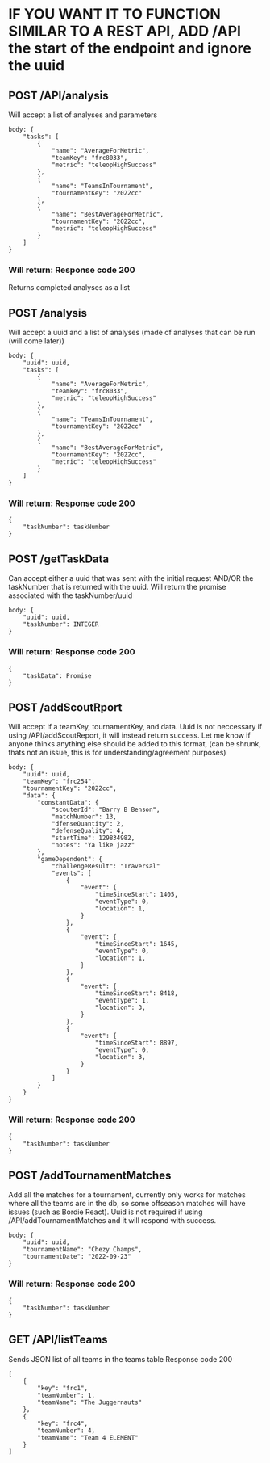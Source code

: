 # IF YOU WANT IT TO FUNCTION SIMILAR TO A REST API, ADD /API the start of the endpoint and ignore the uuid

## POST /API/analysis
Will accept a list of analyses and parameters
```
body: {
    "tasks": [
        {
            "name": "AverageForMetric",
            "teamKey": "frc8033",
            "metric": "teleopHighSuccess"
        },
        {
            "name": "TeamsInTournament",
            "tournamentKey": "2022cc"
        },
        {
            "name": "BestAverageForMetric",
            "tournamentKey": "2022cc",
            "metric": "teleopHighSuccess"
        }
    ]
}
```
### Will return: Response code 200 
Returns completed analyses as a list

## POST /analysis
Will accept a uuid and a list of analyses (made of analyses that can be run (will come later))
```
body: {
    "uuid": uuid,
    "tasks": [
        {
            "name": "AverageForMetric",
            "teamkey": "frc8033",
            "metric": "teleopHighSuccess"
        },
        {
            "name": "TeamsInTournament",
            "tournamentKey": "2022cc"
        },
        {
            "name": "BestAverageForMetric",
            "tournamentKey": "2022cc",
            "metric": "teleopHighSuccess"
        }
    ]
}
```
### Will return: Response code 200
```
{
    "taskNumber": taskNumber
}
```

## POST /getTaskData
Can accept either a uuid that was sent with the initial request AND/OR the taskNumber that is returned with the uuid. Will return the promise associated with the taskNumber/uuid
```
body: {
    "uuid": uuid,
    "taskNumber": INTEGER
}
```
### Will return: Response code 200
```
{
    "taskData": Promise
}
```

## POST /addScoutRport
Will accept if a teamKey, tournamentKey, and data. Uuid is not neccessary if using /API/addScoutReport, it will instead return success. Let me know if anyone thinks anything else should be added to this format, (can be shrunk, thats not an issue, this is for understanding/agreement purposes)
```
body: {
    "uuid": uuid,
    "teamKey": "frc254",
    "tournamentKey": "2022cc",
    "data": {
        "constantData": {
            "scouterId": "Barry B Benson",
            "matchNumber": 13,
            "dfenseQuantity": 2,
            "defenseQuality": 4,
            "startTime": 129834982,
            "notes": "Ya like jazz"
        },
        "gameDependent": {
            "challengeResult": "Traversal"
            "events": [
                {
                    "event": {
                        "timeSinceStart": 1405,
                        "eventType": 0,
                        "location": 1,
                    }
                },
                {
                    "event": {
                        "timeSinceStart": 1645,
                        "eventType": 0,
                        "location": 1,
                    }
                },
                {
                    "event": {
                        "timeSinceStart": 8418,
                        "eventType": 1,
                        "location": 3,
                    }
                },
                {
                    "event": {
                        "timeSinceStart": 8897,
                        "eventType": 0,
                        "location": 3,
                    }
                }
            ]
        }
    }
}
```
### Will return: Response code 200
```
{
    "taskNumber": taskNumber
}
```

## POST /addTournamentMatches
Add all the matches for a tournament, currently only works for matches where all the teams are in the db, so some offseason matches will have issues (such as Bordie React). Uuid is not required if using /API/addTournamentMatches and it will respond with success.
```
body: {
    "uuid": uuid,
    "tournamentName": "Chezy Champs",
    "tournamentDate": "2022-09-23"
}
```
### Will return: Response code 200
```
{
    "taskNumber": taskNumber
}
```

## GET /API/listTeams
Sends JSON list of all teams in the teams table
Response code 200
```
[
    {
        "key": "frc1",
        "teamNumber": 1,
        "teamName": "The Juggernauts"
    },
    {
        "key": "frc4",
        "teamNumber": 4,
        "teamName": "Team 4 ELEMENT"
    }
]
```

